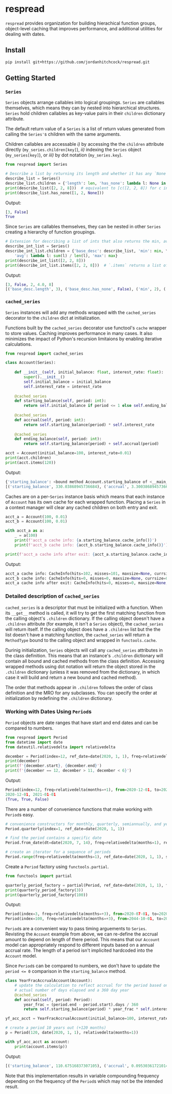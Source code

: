 # respread
`respread` provides organization for building hierachical function groups, object-level caching that improves performance, and additional utilities for dealing with dates.


## Install

```sh
pip install git+https://github.com/jordanhitchcock/respread.git
```

## Getting Started

### `Series`
`Series` objects arrange callables into logical groupings. `Series` are callables themselves, which means they can by nested into hierarchical structures. `Series` hold children callables as key-value pairs in their `children` dictionary attribute.

The default return value of a `Series` is a list of return values generated from calling the `Series'`s children with the same arguments.

Children callables are accessable *i)* by accessing the the `children` attribute directly (`my_series.children[key]`), *ii)* indexing the `Series` object (`my_series[key]`), or *iii)* by dot notation (`my_series.key`).

```python
from respread import Series

# Describe a list by returning its length and whether it has any `None` elements
describe_list = Series()
describe_list.children = {'length': len, 'has_none': lambda l: None in l}
print(describe_list([2, 2, 8]))  # equivalent to [c([2, 2, 8]) for c in describe_list.children.values()]
print(describe_list.has_none([1, 2, None]))
```
Output:
```python
[3, False]
True
```
Since `Series` are callables themselves, they can be nested in other `Series` creating a hierarchy of function groupings.
```python
# Extension for describing a list of ints that also returns the min, avg, and max values
describe_int_list = Series()
describe_int_list.children = {'base_desc': describe_list, 'min': min, \
    'avg': lambda l: sum(l) / len(l), 'max': max}
print(describe_int_list([2, 2, 8]))
print(describe_int_list.items([2, 2, 8]))  # `.items` returns a list of (key, result) pairs
```
Output:
```python
[3, False, 2, 4.0, 8]
[('base_desc.length', 3), ('base_desc.has_none', False), ('min', 2), ('avg', 4.0), ('max', 8)]
```


### `cached_series`

`Series` instances will add any methods wrapped with the `cached_series` decorator to the `children` dict at initialization. 

Functions built by the `cached_series` decorator use functool's `cache` wrapper to store values. Caching improves performance in many cases. It also minimizes the impact of Python's recursion limitaions by enabling iterative calculations. 

```python
from respread import cached_series

class Account(Series):
    
    def __init__(self, initial_balance: float, interest_rate: float):
        super().__init__()
        self.initial_balance = initial_balance
        self.interest_rate = interest_rate
    
    @cached_series
    def starting_balance(self, period: int):
        return self.initial_balance if period <= 1 else self.ending_balance(period - 1)
    
    @cached_series
    def accrual(self, period: int):
        return self.starting_balance(period) * self.interest_rate
    
    @cached_series
    def ending_balance(self, period: int):
        return self.starting_balance(period) + self.accrual(period)

acct = Account(initial_balance=100, interest_rate=0.01)
print(acct.children)
print(acct.items(120))
```
Output:
```python
{'starting_balance': <bound method Account.starting_balance of <__main__.Account object at 0x10dd53460>>, 'accrual': <bound method Account.accrual of <__main__.Account object at 0x10dd53460>>, 'ending_balance': <bound method Account.ending_balance of <__main__.Account object at 0x10dd53460>>}
[('starting_balance', 330.03868945736684), ('accrual', 3.3003868945736685), ('ending_balance', 333.3390763519405)]
```

Caches are on a per-`Series` instance basis which means that each instance of `Account` has its own cache for each wrapped function. Placing a `Series` in a context manager will clear any cached children on both entry and exit.

```python
acct_a = Account(100, 0.01)
acct_b = Account(100, 0.01)

with acct_a as a:
    _ = a(100)
    print(f'acct_a cache info: {a.starting_balance.cache_info()}')
    print(f'acct_b cache info: {acct_b.starting_balance.cache_info()}')

print(f'acct_a cache info after exit: {acct_a.starting_balance.cache_info()}')
```
Output:
```python
acct_a cache info: CacheInfo(hits=102, misses=101, maxsize=None, currsize=101)
acct_b cache info: CacheInfo(hits=0, misses=0, maxsize=None, currsize=0)
acct_a cache info after exit: CacheInfo(hits=0, misses=0, maxsize=None, currsize=0)
```

### Detailed description of `cached_series`

`cached_series` is a descriptor that must be initialized with a function. When its `__get__` method is called, it will try to get the first matching function from the calling object's `.children` dictionary. If the calling object doesn't have a `.children` attribute (for example, it isn't a `Series` object), the `cached_series` will return itself. If the calling object does have a `.children` list but the the list doesn't have a matching function, the `cached_series` will return a `MethodType` bound to the calling object and wrapped in `functools.cache`.

Durinig initialization, `Series` objects will call any `cached_series` attributes in the class definition. This means that an instance's `.children` dictionary will contain all bound and cached methods from the class definition. Accessing wrapped methods using dot notation will return the object stored in the `.children` dictionary (unless it was removed from the dictionary, in which case it will build and return a new bound and cached method).

The order that methods appear in `.children` follows the order of class definition and the MRO for any subclasses. You can specify the order at initialization by redefining the `.children` dictionary.


### Working with Dates Using `Period`s

`Period` objects are date ranges that have start and end dates and can be compared to numbers.

```python
from respread import Period
from datetime import date
from dateutil.relativedelta import relativedelta

december = Period(index=12, ref_date=date(2020, 1, 1), freq=relativedelta(months=1))
print(december)
print(f'{december.start}, {december.end}')
print(f'{december == 12, december > 11, december < 6}')
```

Output:
```python
Period(index=12, freq=relativedelta(months=+1), from=2020-12-01, to=2021-01-01)
2020-12-01, 2021-01-01
(True, True, False)
```

There are a number of convenience functions that make working with `Period`s easy.
```python
# convenience constructors for monthly, quarterly, semiannually, and yearly offsets
Period.quarterly(index=1, ref_date=date(2020, 1, 1))

# find the period contains a specific date
Period.from_date(dt=date(2020, 7, 14), freq=relativedelta(months=1), ref_date=date(2020, 1, 1))

# create an iterator for a sequence of periods
Period.range(freq=relativedelta(months=1), ref_date=date(2020, 1, 1), start=0, end=12, step=2)
```

Create a `Period` factory using `functools.partial`.

```python
from functools import partial

quarterly_period_factory = partial(Period, ref_date=date(2020, 1, 1), freq=relativedelta(months=3))
print(quarterly_period_factory(3))
print(quarterly_period_factory(100))
```
Output:
```python
Period(index=3, freq=relativedelta(months=+3), from=2020-07-01, to=2020-10-01)
Period(index=100, freq=relativedelta(months=+3), from=2044-10-01, to=2045-01-01)
```

`Period`s are a convenient way to pass timing arguements to `Series`. Revisting the `Account` example from above, we can re-define the accrual amount to depend on length of there period. This means that our `Account` model can appropriately respond to different inputs based on a annual accrual rate. The length of a period isn't implicited hardcoded into the `Account` model.

Since `Period`s can be compared to numbers, we don't have to update the `period <= 0` comparison in the `starting_balance` method. 

```python
class YearFracAccrualAccount(Account):
    # update the calculation to reflect accrual for the period based on the 
    # actual number of days elapsed and a 360 day year
    @cached_series
    def accrual(self, period: Period):
        year_frac = (period.end - period.start).days / 360
        return self.starting_balance(period) * year_frac * self.interest_rate

yf_acc_acct = YearFracAccrualAccount(initial_balance=100, interest_rate=0.01)

# create a period 10 years out (+120 months)
p = Period(120, date(2020, 1, 1), relativedelta(months=1))

with yf_acc_acct as account:
    print(account.items(p))
```
Output:
```python
[('starting_balance', 110.67516837307105), ('accrual', 0.0953036172101445), ('ending_balance', 110.7704719902812)]
```

Note that this implementation results in variable compounding frequency depending on the frequency of the `Period`s which may not be the intended result. 